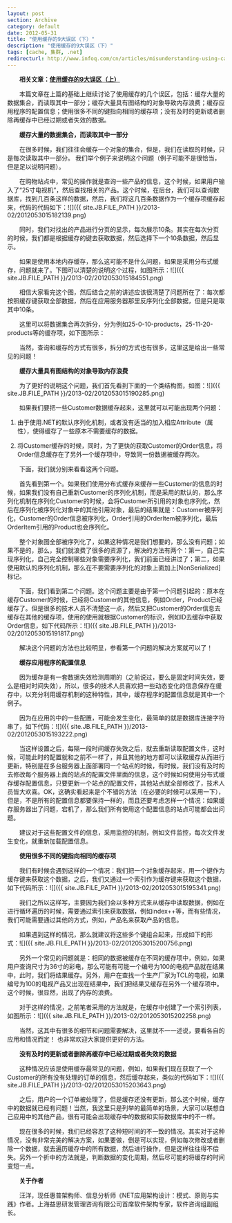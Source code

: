 ```yaml
---
layout: post
section: Archive
category: default
date: 2012-05-31
title: "使用缓存的9大误区（下）"
description: "使用缓存的9大误区（下）"
tags: [cache, 集群, .net]
redirecturl: http://www.infoq.com/cn/articles/misunderstanding-using-cache-2
---
```



　　**相关文章：[使用缓存的9大误区（上）](/archives/2012/04/15/misunderstanding-using-cache.html)**

　　本篇文章在上篇的基础上继续讨论了使用缓存的几个误区，包括：缓存大量的数据集合，而读取其中一部分；缓存大量具有图结构的对象导致内存浪费；缓存应用程序的配置信息；使用很多不同的键指向相同的缓存项；没有及时的更新或者删除再缓存中已经过期或者失效的数据。

　　**缓存大量的数据集合，而读取其中一部分**

　　在很多时候，我们往往会缓存一个对象的集合，但是，我们在读取的时候，只是每次读取其中一部分。
我们举个例子来说明这个问题（例子可能不是很恰当，但是足以说明问题）。

　　在购物站点中，常见的操作就是查询一些产品的信息，这个时候，如果用户输入了“25寸电视机”，然后查找相关的产品。这个时候，在后台，我们可以查询数据库，找到几百条这样的数据，然后，我们将这几百条数据作为一个缓存项缓存起来，代码的代码如下：![]({{ site.JB.FILE_PATH }}/2013-02/2012053015182139.png)

　　同时，我们对找出的产品进行分页的显示，每次展示10条。其实在每次分页的时候，我们都是根据缓存的键去获取数据，然后选择下一个10条数据，然后显示。

　　如果是使用本地内存缓存，那么这可能不是什么问题，如果是采用分布式缓存，问题就来了。下图可以清楚的说明这个过程，如图所示：![]({{ site.JB.FILE_PATH }}/2013-02/2012053015184551.png)

　　相信大家看完这个图，然后结合之前的讲述应该很清楚了问题所在了：每次都按照缓存键获取全部数据，然后在应用服务器那里反序列化全部数据，但是只是取其中10条。

　　这里可以将数据集合再次拆分，分为例如25-0-10-products，25-11-20-products等的缓存项，如下图所示：

　　当然，查询和缓存的方式有很多，拆分的方式也有很多，这里这是给出一些常见的问题！

　　**缓存大量具有图结构的对象导致内存浪费**

　　为了更好的说明这个问题，我们首先看到下面的一个类结构图，如图：![]({{ site.JB.FILE_PATH }}/2013-02/2012053015190285.png)

　　如果我们要把一些Customer数据缓存起来，这里就可以可能出现两个问题：

1.  由于使用.NET的默认序列化机制，或者没有适当的加入相应Attribute（属性），使得缓存了一些原本不需要缓存的数据。

2.  将Customer缓存的时候，同时，为了更快的获取Customer的Order信息，将Order信息缓存在了另外一个缓存项中，导致同一份数据被缓存两次。

　　下面，我们就分别来看看这两个问题。

　　首先看到第一个。如果我们使用分布式缓存来缓存一些Customer的信息的时候，如果我们没有自己重新Customer的序列化机制，而是采用的默认的，那么序列化机制在序列化Customer的时候，会将Customer所引用的对象也序列化，然后在序列化被序列化对象中的其他引用对象，最后的结果就是：Customer被序列化，Customer的Order信息被序列化，Order引用的OrderItem被序列化，最后OrderItem引用的Product也会序列化。

　　整个对象图全部被序列化了，如果这种情况是我们想要的，那么没有问题；如果不是的，那么，我们就浪费了很多的资源了，解决的方法有两个：第一，自己实现序列化，自己完全控制哪些对象需要序列化，我们前面已经讲过了；第二，如果使用默认的序列化机制，那么在不要需要序列化的对象上面加上[NonSerialized]标记。

　　下面，我们看到第二个问题。这个问题主要是由于第一个问题引起的：原本在缓存Customer的时候，已经将Customer的其他信息，例如Order，Product已经缓存了。但是很多的技术人员不清楚这一点，然后又把Customer的Order信息去缓存在其他的缓存项，使用的使用就根据Customer的标识，例如ID去缓存中获取Order信息，如下代码所示：![]({{ site.JB.FILE_PATH }}/2013-02/2012053015191817.png)

　　解决这个问题的方法也比较明显，参看第一个问题的解决方案就可以了！

　　**缓存应用程序的配置信息**

　　因为缓存是有一套数据失效检测周期的（之前说过，要么是固定时间失效，要么是相对时间失效），所以，很多的技术人员喜欢把一些动态变化的信息保存在缓存中，以充分利用缓存机制的这种特性，其中，缓存程序的配置信息就是其中一个例子。

　　因为在应用的中的一些配置，可能会发生变化，最简单的就是数据库连接字符串了，如下代码：![]({{ site.JB.FILE_PATH }}/2013-02/2012053015193222.png)

　　当这样设置之后，每隔一段时间缓存失效之后，就去重新读取配置文件，这时候，可能此时的配置就和之前不一样了，并且其他的地方都可以读取缓存从而进行更新，特别是在多台服务器上面部署同一个站点的时候，有时候，我们没有及时的去修改每个服务器上面的站点的配置文件里面的信息，这个时候如何使用分布式缓存缓存配置信息，只要更新一个站点的配置文件，其他站点就全部修改了，技术人员皆大欢喜。OK，这确实看起来是个不错的方法（在必要的时候可以采用一下），但是，不是所有的配置信息都要保持一样的，而且还要考虑怎样一个情况：如果缓存服务器出了问题，宕机了，那么我们所有使用这个配置信息的站点可能都会出问题。

　　建议对于这些配置文件的信息，采用监控的机制，例如文件监控，每次文件发生变化，就重新加载配置信息。

　　**使用很多不同的键指向相同的缓存项**

　　我们有时候会遇到这样的一个情况：我们把一个对象缓存起来，用一个键作为缓存键来获取这个数据，之后，我们又通过一个索引作为缓存键来获取这个数据，如下代码所示：![]({{ site.JB.FILE_PATH }}/2013-02/2012053015195341.png)

　　我们之所以这样写，主要因为我们会以多种方式来从缓存中读取数据，例如在进行循环遍历的时候，需要通过索引来获取数据，例如index++等，而有些情况，我们可能需要通过其他的方式，例如，产品名来获取产品的信息。

　　如果遇到这样的情况，那么就建议将这些多个键组合起来，形成如下的形式：![]({{ site.JB.FILE_PATH }}/2013-02/2012053015200756.png)

　　另外一个常见的问题就是：相同的数据被缓存在不同的缓存项中，例如，如果用户查询尺寸为36寸的彩电，那么可能有可能一个编号为100的电视产品就在结果中，此时，我们将结果缓存。另外，用户在查找一个生产厂家为TCL的电视，如果编号为100的电视产品又出现在结果中，我们把结果又缓存在另外一个缓存项中。这个时候，很显然，出现了内存的浪费。

　　对于这样的情况，之前笔者采用的方法就是，在缓存中创建了一个索引列表，如图所示：![]({{ site.JB.FILE_PATH }}/2013-02/2012053015202258.png)

　　当然，这其中有很多的细节和问题需要解决，这里就不一一述说，要看各自的应用和情况而定！
也非常欢迎大家提供更好的方法。

　　**没有及时的更新或者删除再缓存中已经过期或者失效的数据**

　　这种情况应该是使用缓存最常见的问题，例如，如果我们现在获取了一个Customer的所有没有处理的订单的信息，然后缓存起来，类似的代码如下：![]({{ site.JB.FILE_PATH }}/2013-02/2012053015203643.png)

　　之后，用户的一个订单被处理了，但是缓存还没有更新，那么这个时候，缓存中的数据就已经有问题！当然，我这里只是列举的最简单的场景，大家可以联想自己应用中的其他产品，很有可能会出现缓存中的数据和实际数据库中的不一样。

　　现在很多的时候，我们已经容忍了这种短时间的不一致的情况。其实对于这种情况，没有非常完美的解决方案，如果要做，倒是可以实现，例如每次修改或者删除一个数据，就去遍历缓存中的所有数据，然后进行操作，但是这样往往得不偿失。另外一个折中的方法就是，判断数据的变化周期，然后尽可能的将缓存的时间变短一点。

　　**关于作者**

　　汪洋，现任惠普架构师、信息分析师《NET应用架构设计：模式、原则与实践》作者。上海益思研发管理咨询有限公司首席软件架构专家，软件咨询组副组长。
